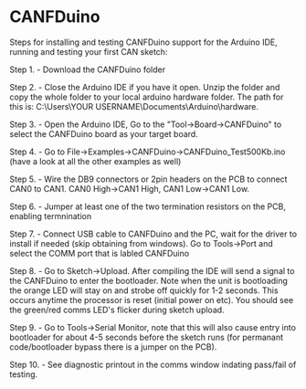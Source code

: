 # CANFDuino
Steps for installing and testing CANFDuino support for the Arduino IDE, running and testing your first CAN sketch:

Step 1. - Download the CANFDuino folder

Step 2. - Close the Arduino IDE if you have it open. Unzip the folder and copy the whole folder to your local arduino hardware folder. The path for this is: C:\Users\YOUR USERNAME\Documents\Arduino\hardware\.

Step 3. - Open the Arduino IDE, Go to the "Tool->Board->CANFDuino" to select the CANFDuino board as your target board.

Step 4. - Go to File->Examples->CANFDuino->CANFDuino_Test500Kb.ino (have a look at all the other examples as well)

Step 5. - Wire the DB9 connectors or 2pin headers on the PCB to connect CAN0 to CAN1. CAN0 High->CAN1 High, CAN1 Low->CAN1 Low.

Step 6. - Jumper at least one of the two termination resistors on the PCB, enabling termnination

Step 7. - Connect USB cable to CANFDuino and the PC, wait for the driver to install if needed (skip obtaining from windows). Go to Tools->Port and select the COMM port that is labled CANFDuino

Step 8. - Go to Sketch->Upload. After compiling the IDE will send a signal to the CANFDuino to enter the bootloader. Note when the unit is bootloading the orange LED will stay on and strobe off quickly for 1-2 seconds. This occurs anytime the processor is reset (initial power on etc). 
You should see the green/red comms LED's flicker during sketch upload.

Step 9. - Go to Tools->Serial Monitor, note that this will also cause entry into bootloader for about 4-5 seconds before the sketch runs (for permanant code/bootloader bypass there is a jumper on the PCB).

Step 10. - See diagnostic printout in the comms window indating pass/fail of testing.

